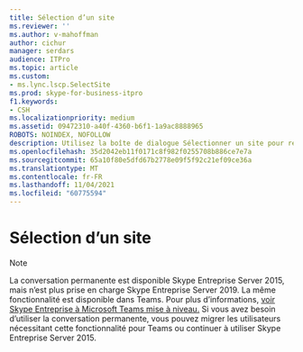 ```yaml
---
title: Sélection d’un site
ms.reviewer: ''
ms.author: v-mahoffman
author: cichur
manager: serdars
audience: ITPro
ms.topic: article
ms.custom:
- ms.lync.lscp.SelectSite
ms.prod: skype-for-business-itpro
f1.keywords:
- CSH
ms.localizationpriority: medium
ms.assetid: 09472310-a40f-4360-b6f1-1a9ac8888965
ROBOTS: NOINDEX, NOFOLLOW
description: Utilisez la boîte de dialogue Sélectionner un site pour rechercher les sites disponibles dans votre environnement. Pour utiliser un site existant, cliquez sur un site dans la liste, puis sur OK.
ms.openlocfilehash: 35d2042eb11f0171c8f982f0255708b886ce7e7a
ms.sourcegitcommit: 65a10f80e5dfd67b2778e09f5f92c21ef09ce36a
ms.translationtype: MT
ms.contentlocale: fr-FR
ms.lasthandoff: 11/04/2021
ms.locfileid: "60775594"
---
```

# <a name="select-a-site"></a>Sélection d’un site

> [!NOTE] 
> La conversation permanente est disponible Skype Entreprise Server 2015, mais n’est plus prise en charge Skype Entreprise Server 2019. La même fonctionnalité est disponible dans Teams. Pour plus d’informations, [voir Skype Entreprise à Microsoft Teams mise à niveau.](/MicrosoftTeams/upgrade-start-here) Si vous avez besoin d’utiliser la conversation permanente, vous pouvez migrer les utilisateurs nécessitant cette fonctionnalité pour Teams ou continuer à utiliser Skype Entreprise Server 2015.